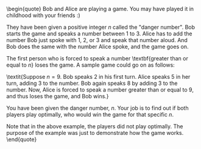 \begin{quote}
Bob and Alice are playing a game. You may have played it in childhood with your friends :)

They have been given a positive integer $n$ called the "danger number". Bob starts the game and speaks a number between $1$ to $3$. Alice has to add the number Bob just spoke with $1$, $2$, or $3$ and speak that number aloud. And Bob does the same with the number Alice spoke, and the game goes on.

The first person who is forced to speak a number \textbf{greater than or equal to $n$} loses the game. A sample game could go on as follows:

\textit{Suppose $n=9$. Bob speaks $2$ in his first turn. Alice speaks $5$ in her turn, adding $3$ to the number. Bob again speaks $8$ by adding $3$ to the number. Now, Alice is forced to speak a number greater than or equal to $9$, and thus loses the game, and Bob wins.}

You have been given the danger number, $n$. Your job is to find out if both players play optimally, who would win the game for that specific $n$.

Note that in the above example, the players did not play optimally. The purpose of the example was just to demonstrate how the game works.
\end{quote}
